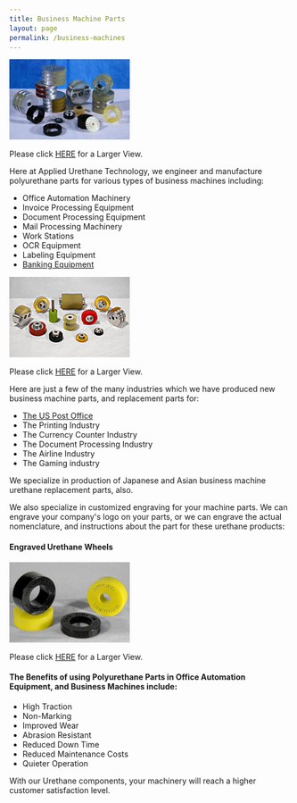 ```yaml
---
title: Business Machine Parts
layout: page
permalink: /business-machines
---
```


![ATM Machine Urethane Rollers](img/SeBanking.jpg)

Please click [HERE](img/eBanking_6.jpg) for a Larger View.

Here at Applied Urethane Technology, we engineer and manufacture polyurethane parts for various types of business machines including:


- Office Automation Machinery
- Invoice Processing Equipment
- Document Processing Equipment
- Mail Processing Machinery
- Work Stations
- OCR Equipment
- Labeling Equipment
- [Banking Equipment](banking-machines)

![Drive Rollers for the Document Transferring Industry](img/Rollers216x144.jpg)

Please click [HERE](img/Rollers432x288.jpg) for a Larger View.

Here are just a few of the many industries which we have produced new business machine parts, and replacement parts for:

- [The US Post Office](http://www.mailingparts.com/)
- The Printing Industry
- The Currency Counter Industry
- The Document Processing Industry
- The Airline Industry
- The Gaming industry

We specialize in production of Japanese and Asian business machine urethane replacement parts, also.

We also specialize in customized engraving for your machine parts. We can engrave your company's logo on your parts, or we can engrave the actual nomenclature, and instructions about the part for these urethane products:

#### Engraved Urethane Wheels

![Engraving your instructions or company logo](img/engraving3_1.jpg)

Please click [HERE](img/engraving6_1.jpg) for a Larger View.

#### The Benefits of using Polyurethane Parts in Office Automation Equipment, and Business Machines include:

- High Traction
- Non-Marking
- Improved Wear
- Abrasion Resistant
- Reduced Down Time
- Reduced Maintenance Costs
- Quieter Operation

With our Urethane components, your machinery will reach a higher customer satisfaction level.
